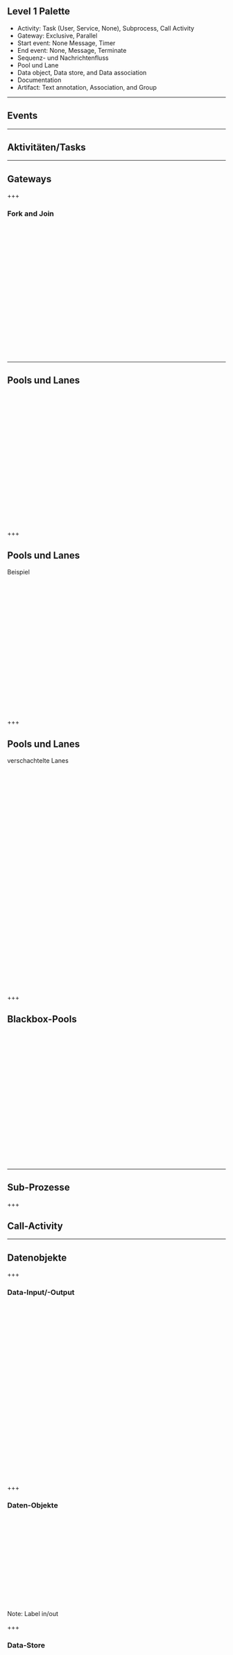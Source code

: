 ## Level 1 Palette

* Activity: Task (User, Service, None), Subprocess, Call Activity 
* Gateway: Exclusive, Parallel 
* Start event: None Message, Timer 
* End event: None, Message, Terminate 
* Sequenz- und Nachrichtenfluss
* Pool und Lane 
* Data object, Data store, and Data association 
* Documentation 
* Artifact: Text annotation, Association, and Group

----
## Events

<div class="bpmn" bpmn-src="bpmn/level1/events.bpmn"></div>

----
## Aktivitäten/Tasks

<div class="bpmn" bpmn-src="bpmn/level1/activity.bpmn"></div>

----
## Gateways

<div class="bpmn" bpmn-src="bpmn/level1/gateways.bpmn"></div>

+++
### Fork and Join

<div class="bpmn" bpmn-src="bpmn/level1/gateways-fork-and-join.bpmn" style="height: 300px;"></div>

----
## Pools und Lanes

<div class="bpmn" bpmn-src="bpmn/level1/pools.bpmn" style="height: 300px;"></div>

+++
## Pools und Lanes 
Beispiel

<div class="bpmn" bpmn-src="bpmn/level1/pools2.bpmn" style="height: 300px;"></div>

+++
## Pools und Lanes 
verschachtelte Lanes

<div class="bpmn" bpmn-src="bpmn/level1/pools-nested-lanes.bpmn" style="height: 500px;"></div>

+++
## Blackbox-Pools

<div class="bpmn" bpmn-src="bpmn/level1/pools-blackbox.bpmn" style="height: 300px;"></div>

----
## Sub-Prozesse

<div>
	<div class="bpmn" bpmn-src="bpmn/level1/subprocess-collapsed.bpmn"></div>
</div>
<div class="fragment">
	<div class="bpmn" bpmn-src="bpmn/level1/subprocess-expanded.bpmn"></div>
</div>

+++
## Call-Activity

<div class="bpmn" bpmn-src="bpmn/level1/call-activitiy.bpmn"></div>

---- 
## Datenobjekte

+++
### Data-Input/-Output

<div>
<div class="bpmn" bpmn-src="bpmn/level1/data-output.bpmn" style="height: 200px;"></div>
</div>
<div class="fragment">
<div class="bpmn" bpmn-src="bpmn/level1/data-input.bpmn" style="height: 200px;"></div>
</div>

+++
### Daten-Objekte

<div class="bpmn" bpmn-src="bpmn/level1/data-object-in-out.bpmn" style="height: 200px;"></div>

Note:
Label in/out

+++
### Data-Store
<div class="bpmn" bpmn-src="bpmn/level1/data-store.bpmn" style="height: 250px;"></div>

---- 
## Artefakte

+++
### Annotationen

<div class="bpmn" bpmn-src="bpmn/level1/artifacts-annotation.bpmn" style="height: 250px;"></div>

+++
### Gruppen

<div class="bpmn" bpmn-src="bpmn/level1/artifacts-group.bpmn" style="height: 300px;"></div>

